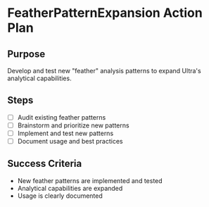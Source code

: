 # FeatherPatternExpansion Action Plan

## Purpose

Develop and test new "feather" analysis patterns to expand Ultra's analytical capabilities.

## Steps

- [ ] Audit existing feather patterns
- [ ] Brainstorm and prioritize new patterns
- [ ] Implement and test new patterns
- [ ] Document usage and best practices

## Success Criteria

- New feather patterns are implemented and tested
- Analytical capabilities are expanded
- Usage is clearly documented
